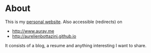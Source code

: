 # About

  This is my [personal website](http://auray.me).
  Also accessible (redirects) on
  - http://www.auray.me
  - http://aurelienbottazini.github.io

  It consists of a blog, a resume and anything interesting I want to share.
